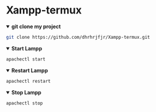 # Xampp-termux
  <details open>
  <summary><strong>git clone my project</strong></summary>

```bash
git clone https://github.com/dhrhrjfjr/Xampp-termux.git
```
  </details>
  <details open>
  <summary><strong>Start Lampp</strong></summary>

```bash
apachectl start
```
  </details>
    <details open>
  <summary><strong>Restart Lampp</strong></summary>

```bash
apachectl restart
```
  </details>

  <details open>
  <summary><strong>Stop Lampp</strong></summary>

```bash
apachectl stop
```
  </details>
